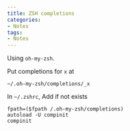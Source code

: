 ```yaml
---
title: ZSH completions
categories:
- Notes
tags:
- Notes
---
```


Using `oh-my-zsh`.

Put completions for `x` at

    ~/.oh-my-zsh/completions/_x

In `~/.zshrc`, Add if not exists

    fpath=($fpath /.oh-my-zsh/completions)
    autoload -U compinit
    compinit
